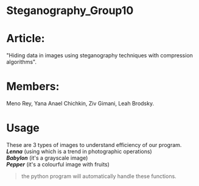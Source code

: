 # Steganography_Group10

# Article:
"Hiding data in images using steganography techniques with compression algorithms".

# Members:
Meno Rey, Yana Anael Chichkin, Ziv Gimani, Leah Brodsky.

# Usage
These are 3 types of images to understand efficiency of our program.  
***Lenna*** (using which is a trend in photographic operations)  
***Babylon*** (it's a grayscale image)  
***Pepper*** (it's a colourful image with fruits)  
> the python program will automatically handle these functions.

